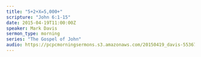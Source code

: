 ```yaml
---
title: "5+2+X=5,000+"
scripture: "John 6:1-15"
date: 2015-04-19T11:00:00Z
speaker: Mark Davis
sermon_type: morning
series: "The Gospel of John"
audio: https://pcpcmorningsermons.s3.amazonaws.com/20150419_davis-553671a43500f.mp3 
---
```



